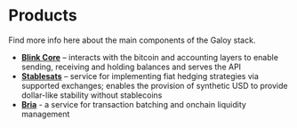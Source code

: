 # Products

Find more info here about the main components of the Galoy stack.

* **[Blink Core](/products/blink-core)** – interacts with the bitcoin and accounting layers to enable sending, receiving and holding balances and serves the API
* **[Stablesats](/products/stablesats)** – service for implementing fiat hedging strategies via supported exchanges; enables the provision of synthetic USD to provide dollar-like stability without stablecoins
* **[Bria](/products/bria)** - a service for transaction batching and onchain liquidity management
